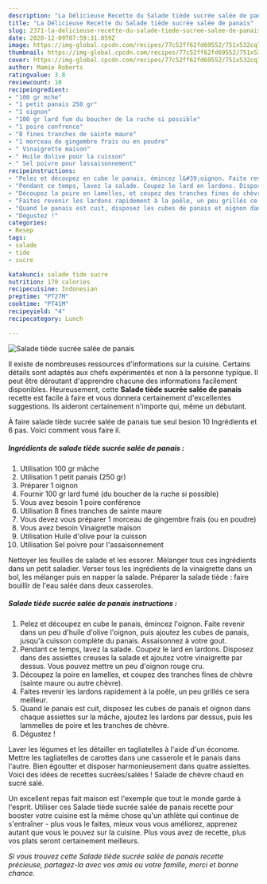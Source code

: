 ```yaml
---
description: "La Délicieuse Recette du Salade tiède sucrée salée de panais"
title: "La Délicieuse Recette du Salade tiède sucrée salée de panais"
slug: 2371-la-delicieuse-recette-du-salade-tiede-sucree-salee-de-panais
date: 2020-12-09T07:59:31.059Z
image: https://img-global.cpcdn.com/recipes/77c52ff62fd69552/751x532cq70/salade-tiede-sucree-salee-de-panais-photo-principale-de-la-recette.jpg
thumbnail: https://img-global.cpcdn.com/recipes/77c52ff62fd69552/751x532cq70/salade-tiede-sucree-salee-de-panais-photo-principale-de-la-recette.jpg
cover: https://img-global.cpcdn.com/recipes/77c52ff62fd69552/751x532cq70/salade-tiede-sucree-salee-de-panais-photo-principale-de-la-recette.jpg
author: Mamie Roberts
ratingvalue: 3.8
reviewcount: 10
recipeingredient:
- "100 gr mche"
- "1 petit panais 250 gr"
- "1 oignon"
- "100 gr lard fum du boucher de la ruche si possible"
- "1 poire confrence"
- "8 fines tranches de sainte maure"
- "1 morceau de gingembre frais ou en poudre"
- " Vinaigrette maison"
- " Huile dolive pour la cuisson"
- " Sel poivre pour lassaisonnement"
recipeinstructions:
- "Pelez et découpez en cube le panais, émincez l&#39;oignon. Faite revenir dans un peu d&#39;huile d&#39;olive l&#39;oignon, puis ajoutez les cubes de panais, jusqu&#39;à cuisson complète du panais. Assaisonnez à votre gout."
- "Pendant ce temps, lavez la salade. Coupez le lard en lardons. Disposez dans des assiettes creuses la salade et ajoutez votre vinaigrette par dessus. Vous pouvez mettre un peu d&#39;oignon rouge cru."
- "Découpez la poire en lamelles, et coupez des tranches fines de chèvre (sainte maure ou autre chèvre)."
- "Faites revenir les lardons rapidement à la poêle, un peu grillés ce sera meilleur."
- "Quand le panais est cuit, disposez les cubes de panais et oignon dans chaque assiettes sur la mâche, ajoutez les lardons par dessus, puis les lammelles de poire et les tranches de chèvre."
- "Dégustez !"
categories:
- Resep
tags:
- salade
- tide
- sucre

katakunci: salade tide sucre 
nutrition: 170 calories
recipecuisine: Indonesian
preptime: "PT27M"
cooktime: "PT41M"
recipeyield: "4"
recipecategory: Lunch

---
```



![Salade tiède sucrée salée de panais](https://img-global.cpcdn.com/recipes/77c52ff62fd69552/751x532cq70/salade-tiede-sucree-salee-de-panais-photo-principale-de-la-recette.jpg)

Il existe de nombreuses ressources d'informations sur la cuisine. Certains détails sont adaptés aux chefs expérimentés et non à la personne typique. Il peut être déroutant d'apprendre chacune des informations facilement disponibles. Heureusement, cette <strong> Salade tiède sucrée salée de panais </strong> recette est facile à faire et vous donnera certainement d'excellentes suggestions. Ils aideront certainement n'importe qui, même un débutant.

<!--inarticleads1-->

À faire salade tiède sucrée salée de panais tue seul besion 10 Ingrédients et 6 pas. Voici comment vous faire il.

##### Ingrédients de salade tiède sucrée salée de panais :

1. Utilisation 100 gr mâche
1. Utilisation 1 petit panais (250 gr)
1. Préparer 1 oignon
1. Fournir 100 gr lard fumé (du boucher de la ruche si possible)
1. Vous avez besoin 1 poire conférence
1. Utilisation 8 fines tranches de sainte maure
1. Vous devez vous préparer 1 morceau de gingembre frais (ou en poudre)
1. Vous avez besoin  Vinaigrette maison
1. Utilisation  Huile d&#39;olive pour la cuisson
1. Utilisation  Sel poivre pour l&#39;assaisonnement


Nettoyer les feuilles de salade et les essorer. Mélanger tous ces ingrédients dans un petit saladier. Verser tous les ingrédients de la vinaigrette dans un bol, les mélanger puis en napper la salade. Préparer la salade tiède : faire bouillir de l&#39;eau salée dans deux casseroles. 

<!--inarticleads2-->

##### Salade tiède sucrée salée de panais instructions :

1. Pelez et découpez en cube le panais, émincez l&#39;oignon. Faite revenir dans un peu d&#39;huile d&#39;olive l&#39;oignon, puis ajoutez les cubes de panais, jusqu&#39;à cuisson complète du panais. Assaisonnez à votre gout.
1. Pendant ce temps, lavez la salade. Coupez le lard en lardons. Disposez dans des assiettes creuses la salade et ajoutez votre vinaigrette par dessus. Vous pouvez mettre un peu d&#39;oignon rouge cru.
1. Découpez la poire en lamelles, et coupez des tranches fines de chèvre (sainte maure ou autre chèvre).
1. Faites revenir les lardons rapidement à la poêle, un peu grillés ce sera meilleur.
1. Quand le panais est cuit, disposez les cubes de panais et oignon dans chaque assiettes sur la mâche, ajoutez les lardons par dessus, puis les lammelles de poire et les tranches de chèvre.
1. Dégustez !


Laver les légumes et les détailler en tagliatelles à l&#39;aide d&#39;un économe. Mettre les tagliatelles de carottes dans une casserole et le panais dans l&#39;autre. Bien égoutter et disposer harmonieusement dans quatre assiettes. Voici des idées de recettes sucrées/salées ! Salade de chèvre chaud en sucré salé. 

<!--inarticleads1-->

<p>
Un excellent repas fait maison est l'exemple que tout le monde garde à l'esprit. Utiliser ces Salade tiède sucrée salée de panais recette pour booster votre cuisine est la même chose qu'un athlète qui continue de s'entraîner - plus vous le faites, mieux vous vous améliorez, apprenez autant que vous le pouvez sur la cuisine. Plus vous avez de recette, plus vos plats seront certainement meilleurs.
</p>

<p>
<i>Si vous trouvez cette Salade tiède sucrée salée de panais recette précieuse, partagez-la avec vos amis ou votre famille, merci et bonne chance.</i>
</p>
